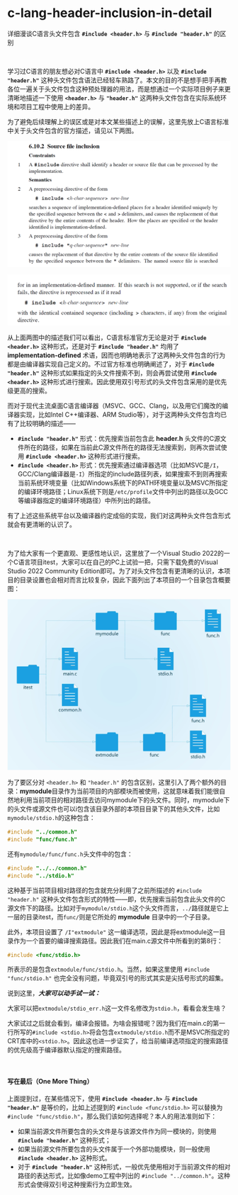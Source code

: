# c-lang-header-inclusion-in-detail
详细漫谈C语言头文件包含 **`#include <header.h>`** 与 **`#include "header.h"`** 的区别

<br />

学习过C语言的朋友想必对C语言中 **`#include <header.h>`** 以及 **`#include "header.h"`** 这种头文件包含语法已经轻车熟路了。本文的目的不是想手把手再教各位一遍关于头文件包含这种预处理器的用法，而是想通过一个实际项目例子来更清晰地描述一下使用 **`<header.h>`** 与 **`"header.h"`** 这两种头文件包含在实际系统环境和项目工程中使用上的差异。

为了避免后续理解上的误区或是对本文某些描述上的误解，这里先放上C语言标准中关于头文件包含的官方描述，请见以下两图。

![iso_inclusion1](images/inclusion1.png)

![iso_inclusion2](images/inclusion2.png)

从上面两图中的描述我们可以看出，C语言标准官方无论是对于 **`#include <header.h>`** 这种形式，还是对于 **`#include "header.h"`** 均用了 **implementation-defined** 术语，因而也明确地表示了这两种头文件包含的行为都是由编译器实现自己定义的。不过官方标准也明确阐述了，对于 **`#include "header.h"`** 这种形式如果指定的头文件搜索不到，则会再尝试使用 **`#include <header.h>`** 这种形式进行搜索。因此使用双引号形式的头文件包含采用的是优先级更高的搜索。

而对于现代主流桌面C语言编译器（MSVC、GCC、Clang，以及用它们魔改的编译器实现，比如Intel C++编译器、ARM Studio等），对于这两种头文件包含均已有了比较明确的描述——

- **`#include "header.h"`** 形式：优先搜索当前包含此 **header.h** 头文件的C源文件所在的路径，如果在当前此C源文件所在的路径无法搜索到，则再次尝试使用 **`#include <header.h>`** 这种形式进行搜索。
- **`#include <header.h>`** 形式：优先搜索通过编译器选项（比如MSVC是`/I`，GCC/Clang编译器是`-I`）所指定的include路径列表，如果搜索不到则再搜索当前系统环境变量（比如Windows系统下的PATH环境变量以及MSVC所指定的编译环境路径；Linux系统下则是`/etc/profile`文件中列出的路径以及GCC等编译器指定的编译环境路径）中所列出的路径。

有了上述这些系统平台以及编译器约定成俗的实现，我们对这两种头文件包含形式就会有更清晰的认识了。

<br />

为了给大家有一个更直观、更感性地认识，这里放了一个Visual Studio 2022的一个C语言项目itest，大家可以在自己的PC上试验一把，只需下载免费的Visual Studio 2022 Community Edition即可。为了对头文件包含有更清晰的认识，本项目的目录设置也会相对而言比较复杂，因此下面列出了本项目的一个目录包含概要图：

![inclusion](images/inclusion.jpg)

为了要区分对 `<header.h>` 和 `"header.h"` 的包含区别，这里引入了两个额外的目录：**mymodule**目录作为当前项目的内部模块而被使用，这就意味着我们能很自然地利用当前项目的相对路径去访问mymodule下的头文件。同时，mymodule下的头文件或源文件也可以i包含该目录外部的本项目目录下的其他头文件，比如`mymodule/stdio.h`的这种包含：
```c
#include "../common.h"
#include "func/func.h"
```

还有`mymodule/func/func.h`头文件中的包含：
```c
#include "../../common.h"
#include "../stdio.h"
```
这种基于当前项目相对路径的包含就充分利用了之前所描述的 `#include "header.h"` 这种头文件包含形式的特性——即，优先搜索当前包含此头文件的C源文件下的路径。比如对于`mymodule/stdio.h`这个头文件而言，`../`路径就是它上一层的目录itest，而`func/`则是它所处的 **mymodule** 目录中的一个子目录。

此外，本项目设置了 `/I"extmodule"` 这一编译选项，因此是将extmodule这一目录作为一个首要的编译搜索路径。因此我们在main.c源文件中所看到的第8行：
```c
#include <func/stdio.h>
```
所表示的是包含`extmodule/func/stdio.h`。当然，如果这里使用 `#include "func/stdio.h"` 也完全没有问题，毕竟双引号的形式其实是尖括号形式的超集。

说到这里，***大家可以动手试一试：***

大家可以把`extmodule/stdio_err.h`这一文件名修改为`stdio.h`，看看会发生啥？

大家试过之后就会看到，编译会报错。为啥会报错呢？因为我们在main.c的第一行所写的`#include <stdio.h>`将会包含`extmodule/stdio.h`而不是MSVC所指定的CRT库中的`<stdio.h>`。因此这也进一步证实了，给当前编译选项指定的搜索路径的优先级高于编译器默认指定的搜索路径。

<br />

#### 写在最后（One More Thing）

上面提到过，在某些情况下，使用 **`#include <header.h>`** 与 **`#include "header.h"`** 是等价的，比如上述提到的 `#include <func/stdio.h>` 可以替换为 `#include "func/stdio.h"`，那么我们该如何选择呢？本人的用法准则如下：

- 如果当前源文件所要包含的头文件是与该源文件作为同一模块的，则使用 **`#include "header.h"`** 这种形式；
- 如果当前源文件所要包含的头文件属于一个外部功能模块，则一般使用 **`#include <header.h>`** 这种形式。
- 对于 **`#include "header.h"`** 这种形式，一般优先使用相对于当前源文件的相对路径的表达形式，比如像demo工程中列出的 `#include "../common.h"`。这种形式会使得双引号这种搜索行为立即生效。

